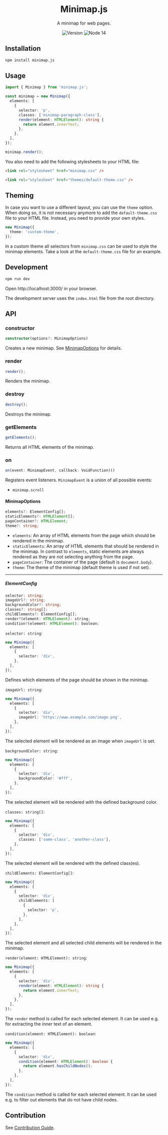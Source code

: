 <div align="center">
    <h1>Minimap.js</h1>
    <p>A minimap for web pages.</p>
    <p>
      <img alt="Version" src="https://img.shields.io/badge/version-1.0.0--beta.0-blue.svg" />
      <img src="https://img.shields.io/badge/node-14-blue.svg"  alt="Node 14"/>
    </p>
</div>

## Installation

```bash
npm install minimap.js
```

## Usage

```ts
import { Minimap } from 'minimap.js';

const minimap = new Minimap({
  elements: [
    {
      selector: 'p',
      classes: ['minimap-paragraph-class'],
      render(element: HTMLElement): string {
        return element.innerText;
      },
    },
  ],
});

minimap.render();
```

You also need to add the following stylesheets to your HTML file:

```html
<link rel="stylesheet" href="minimap.css" />
```

```html
<link rel="stylesheet" href="themes/default-theme.css" />
```

## Theming

In case you want to use a different layout, you can use the `theme` option. When doing so, it is not necessary anymore to add the `default-theme.css` file to your HTML file. Instead, you need to provide your own styles.

```ts
new Minimap({
  theme: 'custom-theme',
});
```

In a custom theme all selectors from `minimap.css` can be used to style the minimap elements. Take a look at the `default-theme.css` file for an example.

## Development

```bash
npm run dev
```

Open http://localhost:3000/ in your browser.

The development server uses the `index.html` file from the root directory.

## API

### constructor

```ts
constructor(options?: MinimapOptions)
```

Creates a new minimap. See [MinimapOptions](#MinimapOptions) for details.

### render

```ts
render();
```

Renders the minimap.

### destroy

```ts
destroy();
```

Destroys the minimap.

### getElements

```ts
getElements();
```

Returns all HTML elements of the minimap.

### on

```ts
on(event: MinimapEvent, callback: VoidFunction)()
```

Registers event listeners. `MinimapEvent` is a union of all possible events:

- `minimap.scroll`

#### MinimapOptions

```ts
elements?: ElementConfig[];
staticElements?: HTMLElement[];
pageContainer?: HTMLElement;
theme?: string;
```

- `elements`: An array of HTML elements from the page which should be rendered in the minimap.
- `staticElements`: An array of HTML elements that should be rendered in the minimap. In contrast to `elements`, static elements are always rendered as they are not selecting anything from the page.
- `pageContainer`: The container of the page (default is `document.body`).
- `theme`: The theme of the minimap (default theme is used if not set).

---

##### ElementConfig

```ts
selector: string;
imageUrl?: string;
backgroundColor?: string;
classes?: string[];
childElements?: ElementConfig[];
render?(element: HTMLElement): string;
condition?(element: HTMLElement): boolean;
```

`selector: string`:

```ts
new Minimap({
  elements: [
    {
      selector: 'div',
    },
  ],
});
```

Defines which elements of the page should be shown in the minimap.

`imageUrl: string`:

```ts
new Minimap({
  elements: [
    {
      selector: 'div',
      imageUrl: 'https://www.example.com/image.png',
    },
  ],
});
```

The selected element will be rendered as an image when `imageUrl` is set.

`backgroundColor: string`:

```ts
new Minimap({
  elements: [
    {
      selector: 'div',
      backgroundColor: '#fff',
    },
  ],
});
```

The selected element will be rendered with the defined background color.

`classes: string[]`:

```ts
new Minimap({
  elements: [
    {
      selector: 'div',
      classes: ['some-class', 'another-class'],
    },
  ],
});
```

The selected element will be rendered with the defined class(es).

`childElements: ElementConfig[]`:

```ts
new Minimap({
  elements: [
    {
      selector: 'div',
      childElements: [
        {
          selector: 'p',
        },
      ],
    },
  ],
});
```

The selected element and all selected child elements will be rendered in the minimap.

`render(element: HTMLElement): string`:

```ts
new Minimap({
  elements: [
    {
      selector: 'div',
      render(element: HTMLElement): string {
        return element.innerText;
      },
    },
  ],
});
```

The `render` method is called for each selected element. It can be used e.g. for extracting the inner text of an element.

`condition(element: HTMLElement): boolean`:

```ts
new Minimap({
  elements: [
    {
      selector: 'div',
      condition(element: HTMLElement): boolean {
        return element.hasChildNodes();
      },
    },
  ],
});
```

The `condition` method is called for each selected element. It can be used e.g. to filter out elements that do not have child nodes.

## Contribution

See [Contribution Guide](/CONTRIBUTING.md).
